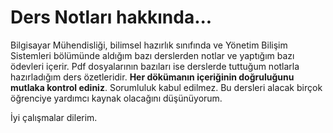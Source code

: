 # Ders Notları hakkında...

Bilgisayar Mühendisliği, bilimsel hazırlık sınıfında ve Yönetim Bilişim Sistemleri bölümünde aldığım bazı derslerden notlar ve yaptığım bazı ödevleri içerir. Pdf dosyalarının bazıları ise derslerde tuttuğum notlarla hazırladığım ders özetleridir. **Her dökümanın içeriğinin doğruluğunu mutlaka kontrol ediniz**. Sorumluluk kabul edilmez. Bu dersleri alacak birçok öğrenciye yardımcı kaynak olacağını düşünüyorum. 

İyi çalışmalar dilerim.
